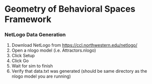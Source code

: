 # Geometry of Behavioral Spaces Framework

### NetLogo Data Generation
1. Download NetLogo from https://ccl.northwestern.edu/netlogo/
2. Open a nlogo model (i.e. Attractors.nlogo)
3. Click Setup
3. Click Go
4. Wait for sim to finish
5. Verify that data.txt was generated (should be same directory as the nlogo model you are running)